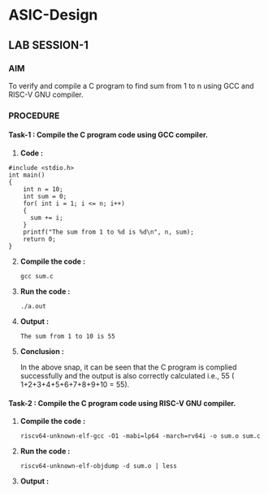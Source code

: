 # ASIC-Design

## LAB SESSION-1

### AIM
To verify and compile a C program to find sum from 1 to n using GCC and RISC-V GNU compiler.

### PROCEDURE
#### Task-1 : Compile the C program code using GCC compiler.
1. **Code :**
```
#include <stdio.h>
int main() 
{
    int n = 10;
    int sum = 0;
    for( int i = 1; i <= n; i++)
    {
      sum += i;
    }
    printf("The sum from 1 to %d is %d\n", n, sum);
    return 0;
}
```

2. **Compile the code :**
   ```
   gcc sum.c
   ```
   
3. **Run the code :**
   ```
   ./a.out
   ```
   
4. **Output :**
   ```
   The sum from 1 to 10 is 55
   ```

5. **Conclusion :**

   In the above snap, it can be seen that the C program is complied successfully and the output is also correctly calculated i.e., 55 ( 1+2+3+4+5+6+7+8+9+10 = 55).

#### Task-2 : Compile the C program code using RISC-V GNU compiler.
1. **Compile the code :**
   ```
   riscv64-unknown-elf-gcc -O1 -mabi=lp64 -march=rv64i -o sum.o sum.c
   ```

2. **Run the code :**
   ```
   riscv64-unknown-elf-objdump -d sum.o | less
   ```

3. **Output :**
